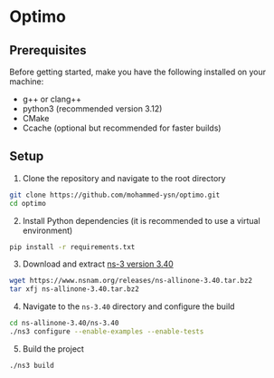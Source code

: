 # Optimo

## Prerequisites

Before getting started, make you have the following installed on your machine:

- g++ or clang++
- python3 (recommended version 3.12)
- CMake
- Ccache (optional but recommended for faster builds)

## Setup

1. Clone the repository and navigate to the root directory

```bash
git clone https://github.com/mohammed-ysn/optimo.git
cd optimo
```

2. Install Python dependencies (it is recommended to use a virtual environment)

```bash
pip install -r requirements.txt
```

3. Download and extract [ns-3 version 3.40](https://www.nsnam.org/releases/ns-3-40/)

```bash
wget https://www.nsnam.org/releases/ns-allinone-3.40.tar.bz2
tar xfj ns-allinone-3.40.tar.bz2
```

4. Navigate to the `ns-3.40` directory and configure the build

```bash
cd ns-allinone-3.40/ns-3.40
./ns3 configure --enable-examples --enable-tests
```

5. Build the project

```bash
./ns3 build
```
